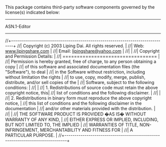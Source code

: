 This package contains third-party software components governed by the license(s) indicated below:

*****************************************************************
ASN.1-Editor
*****************************************************************

//+-------------------------------------------------------------------------------+
//| Copyright (c) 2003 Liping Dai. All rights reserved.                           |
//| Web: www.lipingshare.com                                                      |
//| Email: lipingshare@yahoo.com                                                  |
//|                                                                               |
//| Copyright and Permission Details:                                             |
//| =================================                                             |
//| Permission is hereby granted, free of charge, to any person obtaining a copy  |
//| of this software and associated documentation files (the "Software"), to deal |
//| in the Software without restriction, including without limitation the rights  |
//| to use, copy, modify, merge, publish, distribute, and/or sell copies of the   |
//| Software, subject to the following conditions:                                |
//|                                                                               |
//| 1. Redistributions of source code must retain the above copyright notice, this|
//| list of conditions and the following disclaimer.                              |
//|                                                                               |
//| 2. Redistributions in binary form must reproduce the above copyright notice,  |
//| this list of conditions and the following disclaimer in the documentation     |
//| and/or other materials provided with the distribution.                        |
//|                                                                               |
//| THE SOFTWARE PRODUCT IS PROVIDED �AS IS� WITHOUT WARRANTY OF ANY KIND,        |
//| EITHER EXPRESS OR IMPLIED, INCLUDING, BUT NOT LIMITED TO, THE IMPLIED         |
//| WARRANTIES OF TITLE, NON-INFRINGEMENT, MERCHANTABILITY AND FITNESS FOR        |
//| A PARTICULAR PURPOSE.                                                         |
//+-------------------------------------------------------------------------------+

